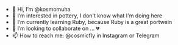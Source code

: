 - 👋 Hi, I’m @kosmomuha
- 👀 I’m interested in pottery, I don't know what I'm doing here
- 🌱 I’m currently learning Ruby, because Ruby is a great portwein
- 💞️ I’m looking to collaborate on ... 💔
- 📫 How to reach me: @cosmicfly in Instagram or Telegram

<!---
kosmomuha/kosmomuha is a ✨ special ✨ repository because its `README.md` (this file) appears on your GitHub profile.
You can click the Preview link to take a look at your changes.
--->
